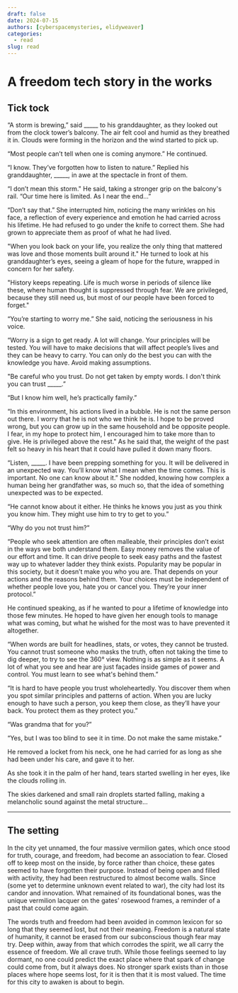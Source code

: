 ```yaml
---
draft: false 
date: 2024-07-15 
authors: [cyberspacemysteries, elidyweaver]
categories:
  - read
slug: read
---
```


# A freedom tech story in the works

<!-- excerpt ends before this -->

## Tick tock

“A storm is brewing,” said _____ to his granddaughter, as they looked out from the clock tower’s balcony. The air felt cool and humid as they breathed it in. Clouds were forming in the horizon and the wind started to pick up.

“Most people can’t tell when one is coming anymore.” He continued. 

“I know. They’ve forgotten how to listen to nature.” Replied his granddaughter, _____, in awe at the spectacle in front of them.

“I don’t mean this storm." He said, taking a stronger grip on the balcony's rail. “Our time here is limited. As I near the end...” 

“Don’t say that.” She interrupted him, noticing the many wrinkles on his face, a reflection of every experience and emotion he had carried across his lifetime. He had refused to go under the knife to correct them. She had grown to appreciate them as proof of what he had lived. 

"When you look back on your life, you realize the only thing that mattered was love and those moments built around it." He turned to look at his granddaughter’s eyes, seeing a gleam of hope for the future, wrapped in concern for her safety.

"History keeps repeating. Life is much worse in periods of silence like these, where human thought is suppressed through fear. We are privileged, because they still need us, but most of our people have been forced to forget." 

“You’re starting to worry me.” She said, noticing the seriousness in his voice.

“Worry is a sign to get ready. A lot will change. Your principles will be tested. You will have to make decisions that will affect people’s lives and they can be heavy to carry. You can only do the best you can with the knowledge you have. Avoid making assumptions.

"Be careful who you trust. Do not get taken by empty words. I don't think you can trust _____.”

“But I know him well, he’s practically family.”

“In this environment, his actions lived in a bubble. He is not the same person out there. I worry that he is not who we think he is. I hope to be proved wrong, but you can grow up in the same household and be opposite people. I fear, in my hope to protect him, I encouraged him to take more than to give. He is privileged above the rest." As he said that, the weight of the past felt so heavy in his heart that it could have pulled it down many floors.

“Listen, _____. I have been prepping something for you. It will be delivered in an unexpected way. You’ll know what I mean when the time comes. This is important. No one can know about it.” She nodded, knowing how complex a human being her grandfather was, so much so, that the idea of something unexpected was to be expected.

“He cannot know about it either. He thinks he knows you just as you think you know him. They might use him to try to get to you.”

“Why do you not trust him?”

“People who seek attention are often malleable, their principles don’t exist in the ways we both understand them. Easy money removes the value of our effort and time. It can drive people to seek easy paths and the fastest way up to whatever ladder they think exists. Popularity may be popular in this society, but it doesn’t make you who you are. That depends on your actions and the reasons behind them. Your choices must be independent of whether people love you, hate you or cancel you. They’re your inner protocol.”

He continued speaking, as if he wanted to pour a lifetime of knowledge into those few minutes. He hoped to have given her enough tools to manage what was coming, but what he wished for the most was to have prevented it altogether.
 
“When words are built for headlines, stats, or votes, they cannot be trusted. You cannot trust someone who masks the truth, often not taking the time to dig deeper, to try to see the 360° view. Nothing is as simple as it seems. A lot of what you see and hear are just façades inside games of power and control. You must learn to see what's behind them.”   

“It is hard to have people you trust wholeheartedly. You discover them when you spot similar principles and patterns of action. When you are lucky enough to have such a person, you keep them close, as they’ll have your back. You protect them as they protect you.”

“Was grandma that for you?”

“Yes, but I was too blind to see it in time. Do not make the same mistake.”

He removed a locket from his neck, one he had carried for as long as she had been under his care, and gave it to her. 

As she took it in the palm of her hand, tears started swelling in her eyes, like the clouds rolling in. 

The skies darkened and small rain droplets started falling, making a melancholic sound against the metal structure…

---

## The setting

In the city yet unnamed, the four massive vermilion gates, which once stood for truth, courage, and freedom, had become an association to fear. Closed off to keep most on the inside, by force rather than choice, these gates seemed to have forgotten their purpose. Instead of being open and filled with activity, they had been restructured to almost become walls. Since (some yet to determine unknown event related to war), the city had lost its candor and innovation. What remained of its foundational bones, was the unique vermilion lacquer on the gates' rosewood frames, a reminder of a past that could come again.

The words truth and freedom had been avoided in common lexicon for so long that they seemed lost, but not their meaning. Freedom is a natural state of humanity, it cannot be erased from our subconscious though fear may try. Deep within, away from that which corrodes the spirit, we all carry the essence of freedom. We all crave truth. While those feelings seemed to lay dormant, no one could predict the exact place where that spark of change could come from, but it always does. No stronger spark exists than in those places where hope seems lost, for it is then that it is most valued. The time for this city to awaken is about to begin.
